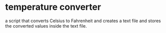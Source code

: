  # temperature converter
 
 a script that converts Celsius to Fahrenheit and creates a text file and stores the converted values inside the text file.